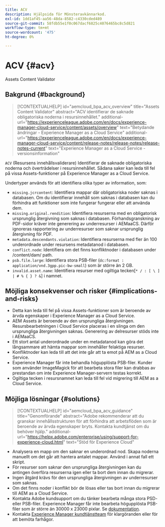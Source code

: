 ```yaml
---
title: ACV
description: Hjälpsida för Mönsteravkännarkod.
exl-id: 1dd1af45-aa56-48da-8582-c4330cded489
source-git-commit: 58fdb55e1f0c067dacf6825c4076465bc8c5d821
workflow-type: tm+mt
source-wordcount: '475'
ht-degree: 0%

---
```


# ACV {#acv}

Assets Content Validator

## Bakgrund {#background}

>[!CONTEXTUALHELP]
>id="aemcloud_bpa_acv_overview"
>title="Assets Content Validator"
>abstract="ACV identifierar de saknade obligatoriska noderna i resursinnehållet."
>additional-url="https://experienceleague.adobe.com/en/docs/experience-manager-cloud-service/content/assets/overview" text="Betydande ändringar - Experience Manager as a Cloud Service"
>additional-url="https://experienceleague.adobe.com/en/docs/experience-manager-cloud-service/content/release-notes/release-notes/release-notes-current" text="Experience Manager as a Cloud Service - versionsinformation"

`ACV` (Resursens innehållsvaliderare) Identifierar de saknade obligatoriska noderna och överträdelser i resursinnehållet. Sådana saker kan leda till fel på vissa Assets-funktioner på Experience Manager as a Cloud Service.

Undertyper används för att identifiera olika typer av information, som:

* `missing.jcrcontent`: Identifiera mappar där obligatoriska noder saknas i databasen. Om du identifierar innehåll som saknas i databasen kan du förhindra att funktioner som inte fungerar fungerar eller att använda dem.
* `missing.original.rendition`: Identifiera resurserna med en obligatorisk ursprunglig återgivning som saknas i databasen. Förhandsgranskning av PDF-sidor kräver inte generering av underresurser i AEMaaCS. Därför ignoreras rapportering av underresurser som saknar ursprunglig återgivning för PDF.
* `metadata.descendants.violation`: Identifiera resurserna med fler än 100 underordnade under resursens metadatanod i databasen.
* `conflict.node`: Identifiera om det finns konfliktnoder i databasen under /content/dam/ path.
* `psb.file.large`: Identifiera stora PSB-filer (`dc:format : application/vnd.3gpp.pic-bw-small`) som är större än 2 GB.
* `invalid.asset.name`: Identifiera resurser med ogiltiga tecken[`* / : [ \ ] | # % { } ? &`] i namnet.

## Möjliga konsekvenser och risker {#implications-and-risks}

* Detta kan leda till fel på vissa Assets-funktioner som är beroende av ärvda egenskaper i Experience Manager as a Cloud Service.
* AEM Assets är beroende av den ursprungliga återgivningen. Resursbearbetningen i Cloud Service placeras i en slinga om den ursprungliga återgivningen saknas. Generering av delresurser stöds inte i AEMaaCS.
* Ett stort antal underordnade under en metadatanod kan göra det långsammare att hämta mappar som innehåller felaktiga resurser.
* Konfliktnoder kan leda till att det inte går att ta emot på AEM as a Cloud Service.
* Experience Manager får inte behandla högupplösta PSB-filer. Kunder som använder ImageMagick för att bearbeta stora filer kan drabbas av prestandan om inte Experience Manager-servern testas korrekt.
* Ogiltiga tecken i resursnamnet kan leda till fel vid migrering till AEM as a Cloud Service.

## Möjliga lösningar {#solutions}

>[!CONTEXTUALHELP]
>id="aemcloud_bpa_acv_guidance"
>title="Genomförande"
>abstract="Adobe rekommenderar att du granskar innehållsstrukturen för att förhindra att arbetsflöden som är beroende av ärvda egenskaper bryts. Kontakta kundtjänst om du behöver hjälp."
>additional-url="https://helpx.adobe.com/enterprise/using/support-for-experience-cloud.html" text="Stöd för Experience Cloud"

* Analysera en mapp om den saknar en underordnad nod. Skapa noderna manuellt om det går att hantera antalet mappar. Använd i annat fall ett skript.
* För resurser som saknar den ursprungliga återgivningen kan du antingen överföra resurserna igen eller ta bort dem innan du migrerar.
* Ingen åtgärd krävs för den ursprungliga återgivningen av underresurser som saknas.
* Om det finns noder i konflikt bör de lösas eller tas bort innan du migrerar till AEM as a Cloud Service.
* Kontakta Adobe kundsupport om du tänker bearbeta många stora PSD- eller PSB-filer. Experience Manager får inte bearbeta högupplösta PSB-filer som är större än 30000 x 23000 pixlar. Se [dokumentation](https://experienceleague.adobe.com/en/docs/experience-manager-65/content/assets/extending/best-practices-for-imagemagick).
* Kontakta [Experience Manager kundtjänstteam](https://helpx.adobe.com/enterprise/using/support-for-experience-cloud.html) för klargöranden eller för att bemöta farhågor.
